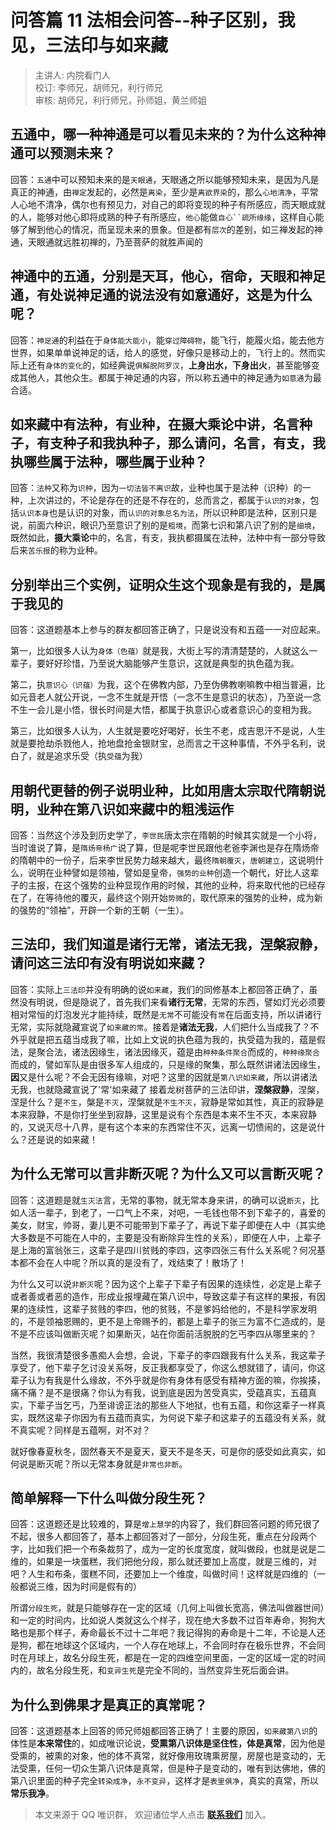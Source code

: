 # 问答篇 11 法相会问答--种子区别，我见，三法印与如来藏

> 主讲人: 内院看门人 <br />
> 校订: 李师兄，胡师兄，利行师兄 <br />
> 审核: 胡师兄，利行师兄，孙师姐，黄兰师姐 <br />

## 五通中，哪一种**神通**是可以看见未来的？为什么这种神通可以预测未来？

回答：`五通`中可以预知未来的是`天眼通`，天眼通之所以能够预知未来，是因为凡是真正的神通，由`禅定`发起的，必然是`离染`，至少是`离欲界染`的，那么`心地清净`，平常人心地不清净，偶尔也有预见力，对自己的即将变现的种子有所感应，而天眼成就的人，能够对他心即将成熟的种子有所感应，`他心`能做`自心``疏所缘缘`，这样自心能够了解到他心的情况，而呈现未来的景象。但是都有`层次`的差别，如三禅发起的神通，天眼通就远胜初禅的，乃至菩萨的就胜声闻的

## 神通中的五通，分别是天耳，他心，宿命，天眼和神足通，有处说**神足通**的说法没有**如意通**好，这是为什么呢？

回答：`神足通`的利益在于`身体能大能小`，能`穿过障碍物`，能飞行，能履火焰，能去他方世界，如果单单说神足的话，给人的感觉，好像只是移动上的，飞行上的。然而实际上还有`身体的变化`的，如经典说`俱解脱阿罗汉`，**上身出水，下身出火**，甚至能够变成其他人，其他众生。都属于神足通的内容，所以称五通中的神足通为`如意通`为最合适。

## 如来藏中有法种，有业种，在**摄大乘论**中讲，**名言种子**，**有支种子**和**我执种子**，那么请问，名言，有支，我执哪些属于法种，哪些属于业种？

回答：`法种`又称为`识种`，因为`一切法皆不离识`故，业种也属于是法种（识种）的一种，上次讲过的，不论是存在的还是不存在的，总而言之，都属于`认识的对象`，包括`认识本身`也是认识的对象，而`认识的对象总名为法`，所以识种即是法种，区别只是说，前面六种识，眼识乃至意识了别的是`粗境`，而第七识和第八识了别的是`细境`，既然如此，**摄大乘论**中的，名言，有支，我执都摄属在法种，法种中有一部分导致后来`苦乐报`的称为业种。

## 分别举出三个实例，证明众生这个现象是**有我**的，是属于**我见**的

回答：这道题基本上参与的群友都回答正确了，只是说没有和五蕴一一对应起来。

第一，比如很多人认为`身体（色蕴）`就是我，大街上写的清清楚楚的，人就这么一辈子，要好好珍惜，乃至说大脑能够产生意识，这就是典型的执色蕴为我。

第二，执`意识心（识蕴）`为我，这个在佛教内部，乃至伪佛教喇嘛教中相当普遍，比如元音老人就公开说，一念不生就是开悟（一念不生是意识的状态），乃至说一念不生一会儿是小悟，很长时间是大悟，都属于执意识心或者意识心的变相为我。

第三，比如很多人认为，人生就是要吃好喝好，长生不老，成吉思汗不是说，人生就是要抢劫杀戮他人，抢地盘抢金银财宝，总而言之干这种事情，不外乎名利，说白了，就是追求乐受（执`受蕴`为我）

## 用**朝代更替**的例子说明业种，比如用唐太宗取代隋朝说明，业种在第八识如来藏中的粗浅运作

回答：当然这个涉及到历史学了，`李世民`唐太宗在隋朝的时候其实就是一个小将，当时谁说了算，是`隋炀帝杨广`说了算，但是呢李世民跟他老爸李渊也是存在隋炀帝的隋朝中的一份子，后来李世民势力越来越大，最终`隋朝覆灭`，`唐朝建立`，这说明什么，说明在业种譬如是领袖，譬如是皇帝，`强势的业种`创造一个朝代，好比人这辈子的主报，在这个强势的业种显现作用的时候，其他的业种，将来取代他的已经存在了，在等待他的覆灭，最终这个刚开始`势微`的，取代原来的强势的业种，成为新的强势的“领袖”，开辟一个新的王朝（一生）。

## **三法印**，我们知道是诸行无常，诸法无我，涅槃寂静，请问这三法印有没有明说**如来藏**？

回答：实际上`三法印`并没有明确的说`如来藏`，我们的同修基本上都回答正确了，虽然没有明说，但是隐说了，首先我们来看**诸行无常**，无常的东西，譬如灯光必须要相对常恒的灯泡发光才能持续，既然是`无常`不可能没有`常`在后面支持，所以讲诸行无常，实际就隐藏宣说了`如来藏的常`。接着是**诸法无我**，人们把什么当成我了？不外乎就是把五蕴当成我了嘛，比如上文说的执色蕴为我的，执受蕴为我的，蕴是假法，是聚合法，诸法因缘生，诸法因缘灭，蕴是由`种种条件聚合`而成的，`种种缘聚合`而成的，譬如军队是由很多军人组成的，只是缘的聚集，那么既然讲诸法因缘生，**因**又是什么呢？不会无因有缘嘛，对吧？这里的因就是`第八识如来藏`，所以讲诸法无我，也就隐藏宣说了'常'如来藏了
接着龙树菩萨的三法印讲，**涅槃寂静**，涅槃，涅是什么？是`不生`，槃是`不灭`，涅槃就是`不生不灭`，寂静是常如其性，真正的寂静是本来寂静，不是你打坐坐到寂静，这里是说有个东西是本来不生不灭，本来寂静的，又说灭尽十八界，是有这个本来的东西常住不灭，远离一切愦闹的，这是说什么？还是说的如来藏！

## 为什么无常可以言**非断灭**呢？为什么又可以言**断灭**呢？

回答：这道题是就`生灭法`言，无常的事物，就无常本身来讲，的确可以说`断灭`，比如人活一辈子，到老了，一口气上不来，对吧，一毛钱也带不到下辈子的，喜爱的美女，财宝，帅哥，妻儿更不可能带到下辈子了，再说下辈子即便在人中（其实绝大多数是不可能在人中的，主要是没有断除异生性的关系），即便在人中，上辈子是上海的富翁张三，这辈子是四川贫贱的李四，这李四张三有什么关系呢？何况基本都不会在人中呢？所以真的是没有了，戏结束了！散场了！

为什么又可以说`非断灭`呢？因为这个上辈子下辈子有因果的连续性，必定是上辈子或者善或者恶的造作，形成业报埋藏在第八识中，导致这辈子有这样的果报，有因果的连续性，这辈子贫贱的李四，他的贫贱，不是爹妈给他的，不是科学家发明的，不是领袖恩赐的，更不是上帝赐予的，都是上辈子的张三为富不仁造成的，是不是不应该叫做断灭呢？如果断灭，站在你面前活脱脱的乞丐李四从哪里来的？

当然，我很清楚很多愚痴人会想，会说，下辈子的李四跟我有什么关系，我这辈子享受了，他下辈子乞讨没关系呀，反正我都享受了，你这么想就错了，请问，你这辈子认为有我是什么缘故，不外乎就是你有身体有感受有精神方面的嘛，你挨揍，痛不痛？是不是很痛？你认为有我，说到底是因为苦受真实，受蕴真实，五蕴真实，下辈子当乞丐，乃至诽谤正法的那些人下地狱，也有五蕴，和你这辈子一样真实，既然这辈子你因为有五蕴而真实，为何说下辈子和这辈子的五蕴没有关系，就不真实呢？同样是五蕴啊，对不对？

就好像春夏秋冬，固然春天不是夏天，夏天不是冬天，可是你的感受如此真实，如何说是断灭呢？所以无常本身就是`非常也非断`。

## 简单解释一下什么叫做**分段生死**？

回答：这道题还是比较难的，算是`增上慧学`的内容了，我们群回答问题的师兄很了不起，很多人都回答了，基本上都回答对了一部分，分段生死，重点在分段两个字，比如我们把一个布条裁剪了，成为一定的长度宽度，就叫做段，也就是说是二维的，如果是一块蛋糕，我们把他分段，那么就还要加上高度，就是三维的，对吧？人生和布条，蛋糕不同，还要加上一个维度，叫做时间！这样就是四维的（一般都说三维，因为时间是假有的）

所谓`分段生死`，就是只能够存在一定的区域（几何上叫做长宽高，佛法叫做器世间）和一定的时间内，比如说人类就这么个样子，现在绝大多数不过百年寿命，狗狗大略也是那个样子，寿命最长不过十二年吧？我记得狗的寿命是十二年，不论是人还是狗，都在地球这个区域内，一个人存在地球上，不会同时存在极乐世界，不会同时在月球上，故名分段生死，都是在一定的四维空间里面，一定的区域一定的时间内的，故名分段生死，和`变异生死`是完全不同的，当然变异生死后面会讲。

## 为什么到佛果才是真正的**真常**呢？

回答：这道题基本上回答的师兄师姐都回答正确了！主要的原因，`如来藏第八识`的体性是**本来常住**的，如成唯识论说，**受熏第八识体是坚住性，体是真常**，因为他是受熏的，被熏的对象，他的体不真常，就好像用玫瑰熏房屋，房屋也是变动的，无法受熏，任何一切众生第八识体是真常，但是种子是变动的，唯有到达佛地，佛的第八识里面的种子完全`转染成净`，`永不变异`，这样才是`表里俱净`，真实的真常，所以**常乐我净**。

> 本文来源于 QQ 唯识群， 欢迎诸位学人点击 **[联系我们](https://mp.weixin.qq.com/s/lZCfWjmLjgNR165Tx4_bCQ)** 加入。
